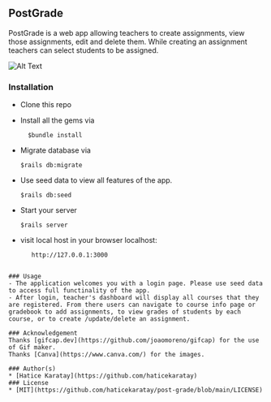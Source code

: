 ## PostGrade
PostGrade is a web app allowing teachers to create assignments, view those assignments, edit and delete them. While creating an assignment teachers can select students to be assigned.

![Alt Text](app/assets/images/postgrade.gif?raw=true )

### Installation
* Clone this repo

* Install all the gems via 
   ``` 
     $bundle install
   ```
 * Migrate database via
    ```
    $rails db:migrate
   ```
 * Use seed data to view all features of the app.
     ```
    $rails db:seed
    ```
 * Start your server
     ```
    $rails server
   ```
 * visit local host in your browser localhost:    
   ```http://localhost:3000
      http://127.0.0.1:3000
  ```

 ### Usage
 - The application welcomes you with a login page. Please use seed data to access full functinality of the app. 
 - After login, teacher's dashboard will display all courses that they are registered. From there users can navigate to course info page or gradebook to add assignments, to view grades of students by each course, or to create /update/delete an assignment.

### Acknowledgement
Thanks [gifcap.dev](https://github.com/joaomoreno/gifcap) for the use of Gif maker.
Thanks [Canva](https://www.canva.com/) for the images.

### Author(s)
* [Hatice Karatay](https://github.com/haticekaratay)
### License 
* [MIT](https://github.com/haticekaratay/post-grade/blob/main/LICENSE)
